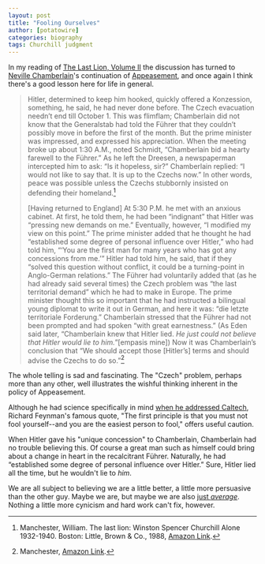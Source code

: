 ```yaml
---
layout: post
title: "Fooling Ourselves"
author: [potatowire]
categories: biography
tags: Churchill judgment
---
```


In my reading of [The Last Lion, Volume II](https://www.amazon.com/dp/product/B0092XHV4Y/&tag=potatowire-20) the discussion has turned to [Neville Chamberlain](https://en.m.wikipedia.org/wiki/Neville_Chamberlain)'s continuation of [Appeasement](https://en.wikipedia.org/wiki/Appeasement), and once again I think there's a good lesson here for life in general.

> Hitler, determined to keep him hooked, quickly offered a Konzession, something, he said, he had never done before. The Czech evacuation needn’t end till October 1. This was flimflam; Chamberlain did not know that the Generalstab had told the Führer that they couldn’t possibly move in before the first of the month. But the prime minister was impressed, and expressed his appreciation. When the meeting broke up about 1:30 A.M., noted Schmidt, “Chamberlain bid a hearty farewell to the Führer.” As he left the Dreesen, a newspaperman intercepted him to ask: “Is it hopeless, sir?” Chamberlain replied: “I would not like to say that. It is up to the Czechs now.” In other words, peace was possible unless the Czechs stubbornly insisted on defending their homeland.[^1]
>
> [Having returned to England] At 5:30 P.M. he met with an anxious cabinet. At first, he told them, he had been “indignant” that Hitler was “pressing new demands on me.” Eventually, however, “I modified my view on this point.” The prime minister added that he thought he had “established some degree of personal influence over Hitler,” who had told him, “‘You are the first man for many years who has got any concessions from me.’” Hitler had told him, he said, that if they “solved this question without conflict, it could be a turning-point in Anglo-German relations.” The Führer had voluntarily added that (as he had already said several times) the Czech problem was “the last territorial demand” which he had to make in Europe. The prime minister thought this so important that he had instructed a bilingual young diplomat to write it out in German, and here it was: “die letzte territoriale Forderung.” Chamberlain stressed that the Führer had not been prompted and had spoken “with great earnestness.” (As Eden said later, “Chamberlain knew that Hitler lied. *He just could not believe that Hitler would lie to him.*”[empasis mine]) Now it was Chamberlain’s conclusion that “We should accept those [Hitler’s] terms and should advise the Czechs to do so.”[^2]

The whole telling is sad and fascinating. The "Czech" problem, perhaps more than any other, well illustrates the wishful thinking inherent in the policy of Appeasement. 

Although he had science specifically in mind [when he addressed Caltech](https://www.farnamstreetblog.com/2015/11/cargo-cult-science/), Richard Feynman's famous quote, "The first principle is that you must not fool yourself--and you are the easiest person to fool," offers useful caution.

When Hitler gave his "unique concession" to Chamberlain, Chamberlain had no trouble believing this. Of course a great man such as himself could bring about a change in heart in the recalcitrant Führer. Naturally, he had “established some degree of personal influence over Hitler.” Sure, Hitler lied all the time, but he wouldn't lie to *him*.

We are all subject to believing we are a little better, a little more persuasive than the other guy. Maybe we are, but maybe we are also [just *average*](https://en.m.wikipedia.org/wiki/Illusory_superiority). Nothing a little more cynicism and hard work can't fix, however. 

[^1]: Manchester, William. The last lion: Winston Spencer Churchill Alone 1932-1940. Boston: Little, Brown & Co., 1988, [Amazon Link](http://a.co/7IpDUWO).

[^2]: Manchester, [Amazon Link](http://a.co/e9LMyAO).